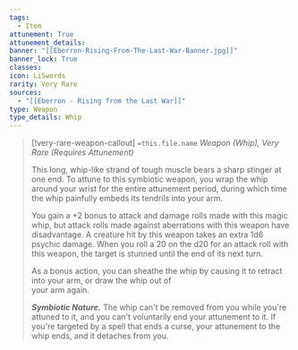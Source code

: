```yaml
---
tags:
  - Item
attunement: True
attunement_details: 
banner: "[[Eberron-Rising-From-The-Last-War-Banner.jpg]]"
banner_lock: True
classes:
icon: LiSwords
rarity: Very Rare
sources:
  - "[[Eberron - Rising from the Last War]]"
type: Weapon
type_details: Whip
---
```

>[!very-rare-weapon-callout] `=this.file.name`
>*Weapon (Whip), Very Rare (Requires Attunement)*
>
>This long, whip-like strand of tough muscle bears a sharp stinger at one end. To attune to this symbiotic weapon, you wrap the whip around your wrist for the entire attunement period, during which time the whip painfully embeds its tendrils into your arm.
>
>You gain a +2 bonus to attack and damage rolls made with this magic whip, but attack rolls made against aberrations with this weapon have disadvantage. A creature hit by this weapon takes an extra 1d6 psychic damage. When you roll a 20 on the d20 for an attack roll with this weapon, the target is stunned until the end of its next turn.
>
>As a bonus action, you can sheathe the whip by causing it to retract into your arm, or draw the whip out of  
>your arm again.
>
>***Symbiotic Nature.*** The whip can't be removed from you while you're attuned to it, and you can't voluntarily end your attunement to it. If you're targeted by a spell that ends a curse, your attunement to the whip ends, and it detaches from you.
>
>
